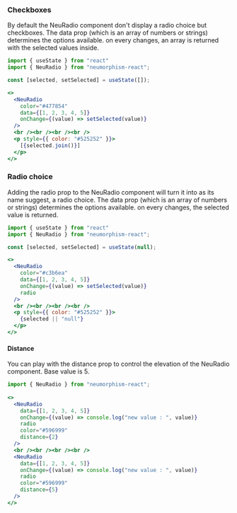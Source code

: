 ### Checkboxes ###

By default the NeuRadio component don't display a radio choice but checkboxes. The data prop (which is an array of numbers or strings) determines the options available. on every changes, an array is returned with the selected values inside.

```jsx { "props": { "style": { "backgroundColor": "#477854", "textAlign": "center", "padding": "60px 20px" } } }
import { useState } from "react"
import { NeuRadio } from "neumorphism-react";

const [selected, setSelected] = useState([]);

<>
  <NeuRadio
    color="#477854"
    data={[1, 2, 3, 4, 5]}
    onChange={(value) => setSelected(value)}
  />
  <br /><br /><br /><br />
  <p style={{ color: "#525252" }}>
    [{selected.join()}]
  </p>
</>
```

### Radio choice ###

Adding the radio prop to the NeuRadio component will turn it into as its name suggest, a radio choice. The data prop (which is an array of numbers or strings) determines the options available. on every changes, the selected value is returned.

```jsx { "props": { "style": { "backgroundColor": "#c3b6ea", "textAlign": "center", "padding": "60px 20px" } } }
import { useState } from "react"
import { NeuRadio } from "neumorphism-react";

const [selected, setSelected] = useState(null);

<>
  <NeuRadio
    color="#c3b6ea"
    data={[1, 2, 3, 4, 5]}
    onChange={(value) => setSelected(value)}
    radio
  />
  <br /><br /><br /><br />
  <p style={{ color: "#525252" }}>
    {selected || "null"}
  </p>
</>
```

#### Distance ####

You can play with the distance prop to control the elevation of the NeuRadio component. Base value is 5.

```jsx { "props": { "style": { "backgroundColor": "#596999", "textAlign": "center", "padding": "60px 20px" } } }
import { NeuRadio } from "neumorphism-react";
  
<>
  <NeuRadio
    data={[1, 2, 3, 4, 5]}
    onChange={(value) => console.log("new value : ", value)}
    radio
    color="#596999"
    distance={2}
  />
  <br /><br /><br /><br />
  <NeuRadio
    data={[1, 2, 3, 4, 5]}
    onChange={(value) => console.log("new value : ", value)}
    radio
    color="#596999"
    distance={5}
  />
</>
```